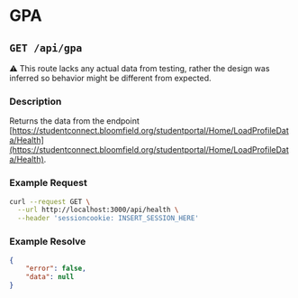 # GPA 
## ``GET /api/gpa``

⚠️ This route lacks any actual data from testing, rather the design was inferred so behavior might be different from expected.

### Description
Returns the data from the endpoint [https://studentconnect.bloomfield.org/studentportal/Home/LoadProfileData/Health](https://studentconnect.bloomfield.org/studentportal/Home/LoadProfileData/Health).

### Example Request
```bash
curl --request GET \
  --url http://localhost:3000/api/health \
  --header 'sessioncookie: INSERT_SESSION_HERE'
```

### Example Resolve
```json
{
	"error": false,
	"data": null
}
```